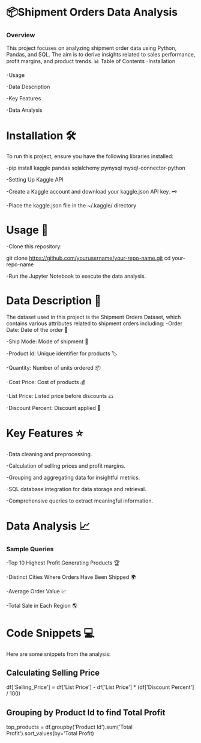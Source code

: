 # 📦Shipment Orders Data Analysis
### Overview
This project focuses on analyzing shipment order data using Python, Pandas, and SQL. The aim is to derive insights related to sales performance, profit margins, and product trends. 📊
Table of Contents
-Installation

-Usage

-Data Description

-Key Features

-Data Analysis

# Installation 🛠️
To run this project, ensure you have the following libraries installed:

-pip install kaggle pandas sqlalchemy pymysql mysql-connector-python

-Setting Up Kaggle API

-Create a Kaggle account and download your kaggle.json API key. 🗝️

-Place the kaggle.json file in the ~/.kaggle/ directory

# Usage 🚀
-Clone this repository:

git clone https://github.com/yourusername/your-repo-name.git
cd your-repo-name

-Run the Jupyter Notebook to execute the data analysis.

# Data Description 📄
The dataset used in this project is the Shipment Orders Dataset, which contains various attributes related to shipment orders including:
-Order Date: Date of the order 📅

-Ship Mode: Mode of shipment 🚚

-Product Id: Unique identifier for products 🏷️

-Quantity: Number of units ordered 📦

-Cost Price: Cost of products 💰

-List Price: Listed price before discounts 💵

-Discount Percent: Discount applied 🔖

# Key Features ⭐
-Data cleaning and preprocessing.

-Calculation of selling prices and profit margins.

-Grouping and aggregating data for insightful metrics.

-SQL database integration for data storage and retrieval.

-Comprehensive queries to extract meaningful information.

# Data Analysis 📈
### Sample Queries
-Top 10 Highest Profit Generating Products 🏆

-Distinct Cities Where Orders Have Been Shipped 🌍

-Average Order Value 💹

-Total Sale in Each Region 🌎

# Code Snippets 💻
Here are some snippets from the analysis:
## Calculating Selling Price
df['Selling_Price'] = df['List Price'] - df['List Price'] * (df['Discount Percent'] / 100)

## Grouping by Product Id to find Total Profit
top_products = df.groupby('Product Id').sum('Total Profit').sort_values(by='Total Profit)
